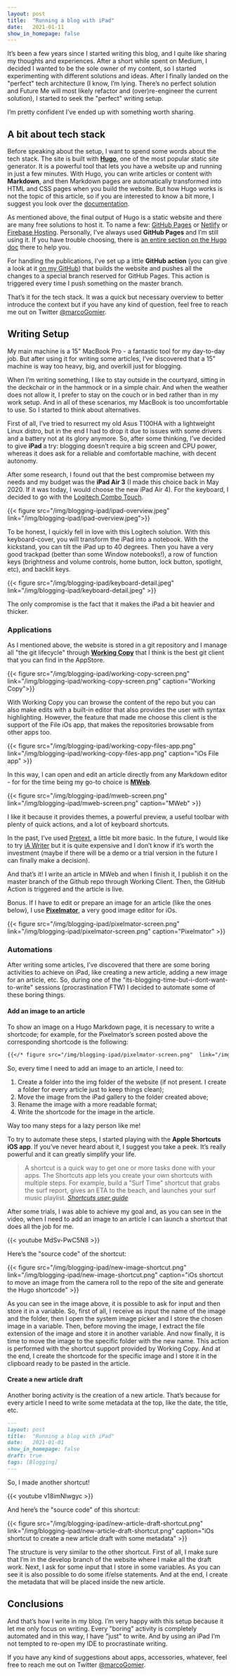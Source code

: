 ```yaml
---
layout: post
title:  "Running a blog with iPad"
date:   2021-01-11
show_in_homepage: false
---
```


It’s been a few years since I started writing this blog, and I quite like sharing my thoughts and experiences. After a short while spent on Medium, I decided I wanted to be the sole owner of my content, so I started experimenting with different solutions and ideas. After I finally landed on the "perfect" tech architecture (I know, I’m lying. There’s no perfect solution and Future Me will most likely refactor and (over)re-engineer the current solution), I started to seek the "perfect" writing setup. 

I’m pretty confident I’ve ended up with something worth sharing.

## A bit about tech stack

Before speaking about the setup, I want to spend some words about the tech stack. The site is built with [**Hugo**](https://gohugo.io/), one of the most popular static site generator. It is a powerful tool that lets you have a website up and running in just a few minutes. With Hugo, you can write articles or content with **Markdown**, and then Markdown pages are automatically transformed into HTML and CSS pages when you build the website. But how Hugo works is not the topic of this article, so if you are interested to know a bit more, I suggest you look over the [documentation](https://gohugo.io/documentation/).

As mentioned above, the final output of Hugo is a static website and there are many free solutions to host it. To name a few: [GitHub Pages](https://pages.github.com/) or [Netlify](https://www.netlify.com/) or [Firebase Hosting](https://firebase.google.com/docs/hosting). Personally, I’ve always used **GitHub Pages** and I’m still using it. If you have trouble choosing, there is [an entire section on the Hugo doc](https://gohugo.io/hosting-and-deployment/) there to help you.

For handling the publications, I’ve set up a little **GitHub action** (you can give a look at it [on my GitHub](https://github.com/prof18/marcogomiero.com/blob/master/.github/workflows/gh-pages.yml)) that builds the website and pushes all the changes to a special branch reserved for GitHub Pages. This action is triggered every time I push something on the master branch. 

That’s it for the tech stack. It was a quick but necessary overview to better introduce the context but if you have any kind of question, feel free to reach me out on Twitter [@marcoGomier](https://twitter.com/marcoGomier).

## Writing Setup

My main machine is a 15" MacBook Pro - a fantastic tool for my day-to-day job. But after using it for writing some articles, I’ve discovered that a 15" machine is way too heavy, big, and overkill just for blogging. 

When I’m writing something, I like to stay outside in the courtyard, sitting in the deckchair or in the hammock or in a simple chair. And when the weather does not allow it, I prefer to stay on the couch or in bed rather than in my work setup. And in all of these scenarios, my MacBook is too uncomfortable to use. So I started to think about alternatives. 

First of all, I’ve tried to resurrect my old Asus T100HA with a lightweight Linux distro, but in the end I had to drop it due to issues with some drivers and a battery not at its glory anymore. So, after some thinking, I’ve decided to give **iPad** a try: blogging doesn’t require a big screen and CPU power, whereas it does ask for a reliable and comfortable machine, with decent autonomy. 

After some research, I found out that the best compromise between my needs and my budget was the **iPad Air 3** (I made this choice back in May 2020. If it was today, I would choose the new iPad Air 4). For the keyboard, I decided to go with the [Logitech Combo Touch](https://www.logitech.com/en-us/products/ipad-keyboards/combo-touch.html).

{{< figure src="/img/blogging-ipad/ipad-overview.jpeg" link="/img/blogging-ipad/ipad-overview.jpeg">}}

To be honest, I quickly fell in love with this Logitech solution. With this keyboard-cover, you will transform the iPad into a notebook. With the kickstand, you can tilt the iPad up to 40 degrees. Then you have a very good trackpad (better than some Window notebooks!), a row of function keys (brightness and volume controls, home button, lock button, spotlight, etc), and backlit keys. 

{{< figure src="/img/blogging-ipad/keyboard-detail.jpeg" link="/img/blogging-ipad/keyboard-detail.jpeg" >}}

The only compromise is the fact that it makes the iPad a bit heavier and thicker. 

### Applications

As I mentioned above, the website is stored in a git repository and I manage all "the git lifecycle" through [**Working Copy**](https://apps.apple.com/it/app/working-copy-git-client/id896694807?l=en) that I think is the best git client that you can find in the AppStore. 

{{< figure src="/img/blogging-ipad/working-copy-screen.png"  link="/img/blogging-ipad/working-copy-screen.png" caption="Working Copy">}}

With Working Copy you can browse the content of the repo but you can also make edits with a built-in editor that also provides the user with syntax highlighting. However, the feature that made me choose this client is the support of the File iOs app, that makes the repositories browsable from other apps too.

{{< figure src="/img/blogging-ipad/working-copy-files-app.png"  link="/img/blogging-ipad/working-copy-files-app.png" caption="iOs File app" >}}

In this way, I can open and edit an article directly from any Markdown editor - for for the time being my go-to choice is [**MWeb**](https://apps.apple.com/it/app/mweb-powerful-markdown-app/id1183407767?l=en).

{{< figure src="/img/blogging-ipad/mweb-screen.png" link="/img/blogging-ipad/mweb-screen.png" caption="MWeb" >}}

I like it because it provides themes, a powerful preview, a useful toolbar with plenty of quick actions, and a lot of keyboard shortcuts. 

In the past, I’ve used [Pretext](https://apps.apple.com/it/app/pretext/id1347707000?l=en), a little bit more basic. In the future, I would like to try [iA Writer](https://apps.apple.com/it/app/ia-writer/id775737172?l=en) but it is quite expensive and I don’t know if it’s worth the investment (maybe if there will be a demo or a trial version in the future I can finally make a decision).  

And that’s it! I write an article in MWeb and when I finish it, I publish it on the master branch of the Github repo through Working Client. Then, the GitHub Action is triggered and the article is live.

Bonus. If I have to edit or prepare an image for an article (like the ones below), I use [**Pixelmator**](https://apps.apple.com/it/app/pixelmator/id924695435?l=en), a very good image editor for iOs.  

{{< figure src="/img/blogging-ipad/pixelmator-screen.png"  link="/img/blogging-ipad/pixelmator-screen.png" caption="Pixelmator" >}}

### Automations

After writing some articles, I’ve discovered that there are some boring activities to achieve on iPad, like creating a new article, adding a new image for an article, etc. So, during one of the "its-blogging-time-but-i-dont-want-to-write" sessions (procrastination FTW) I decided to automate some of these boring things. 

#### Add an image to an article

To show an image on a Hugo Markdown page, it is necessary to write a shortcode; for example, for the Pixelmator’s screen posted above the corresponding shortcode is the following:

```markdown
{{</* figure src="/img/blogging-ipad/pixelmator-screen.png"  link="/img/blogging-ipad/pixelmator-screen.png" caption="Pixelmator" */>}}
```

So, every time I need to add an image to an article, I need to:

1. Create a folder into the img folder of the website (if not present. I create a folder for every article just to keep things clean);
2. Move the image from the iPad gallery to the folder created above;
3. Rename the image with a more readable format;
4. Write the shortcode for the image in the article.

Way too many steps for a lazy person like me!

To try to automate these steps, I started playing with the **Apple Shortcuts iOS app**. If you’ve never heard about it, I suggest you take a peek. It’s really powerful and it can greatly simplify your life.

> A shortcut is a quick way to get one or more tasks done with your apps. The Shortcuts app lets you create your own shortcuts with multiple steps. For example, build a "Surf Time" shortcut that grabs the surf report, gives an ETA to the beach, and launches your surf music playlist. *[Shortcuts user guide](https://support.apple.com/guide/shortcuts/welcome/ios)*

After some trials, I was able to achieve my goal and, as you can see in the video, when I need to add an image to an article I can launch a shortcut that does all the job for me.

{{< youtube MdSv-PwC5N8 >}}

Here’s the "source code" of the shortcut:

{{< figure src="/img/blogging-ipad/new-image-shortcut.png"  link="/img/blogging-ipad/new-image-shortcut.png" caption="iOs shortcut to move an image from the camera roll to the repo of the site and generate the Hugo shortcode" >}}

As you can see in the image above, it is possible to ask for input and then store it in a variable. So, first of all, I receive as input the name of the image and the folder, then I open the system image picker and I store the chosen image in a variable. Then, before moving the image, I extract the file extension of the image and store it in another variable. 
And now finally, it is time to move the image to the specific folder with the new name. This action is performed with the shortcut support provided by Working Copy. And at the end, I create the shortcode for the specific image and I store it in the clipboard ready to be pasted in the article.

#### Create a new article draft

Another boring activity is the creation of a new article. That’s because for every article I need to write some metadata at the top, like the date, the title, etc.

```markdown
---
layout: post
title:  "Running a blog with iPad"
date:   2021-01-01
show_in_homepage: false
draft: true
tags: [Blogging]
---
```

So, I made another shortcut!

{{< youtube v18imNIwgyc >}}

And here’s the "source code" of this shortcut:

{{< figure src="/img/blogging-ipad/new-article-draft-shortcut.png"  link="/img/blogging-ipad/new-article-draft-shortcut.png" caption="iOs shortcut to create a new article draft with some metadata" >}}

The structure is very similar to the other shortcut. First of all, I make sure that I’m in the develop branch of the website where I make all the draft work. Next, I ask for some input that I store in some variables. As you can see it is also possible to do some if/else statements. 
And at the end, I create the metadata that will be placed inside the new article. 

## Conclusions

And that’s how I write in my blog. I’m very happy with this setup because it let me only focus on writing. Every "boring" activity is completely automated and in this way, I have "just" to write. And by using an iPad I’m not tempted to re-open my IDE to procrastinate writing.

If you have any kind of suggestions about apps, accessories, whatever, feel free to reach me out on Twitter [@marcoGomier](https://twitter.com/marcoGomier).